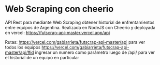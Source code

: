 # Web Scraping con cheerio

API Rest para mediante Web Scraping obtener historial de enfrentamientos entre equipos de Argentina. Realizada en NodeJS con Cheerio y deployada en vercel: https://futscrap-api-master.vercel.app/api

Rutas:
https://vercel.com/gabiarrieta/futscrap-api-master/api para ver todos los equipos
https://vercel.com/gabiarrieta/futscrap-api-master/api/#id ingresar un numero como parámetro luego de /api/ para ver el historial de un equipo en particular

